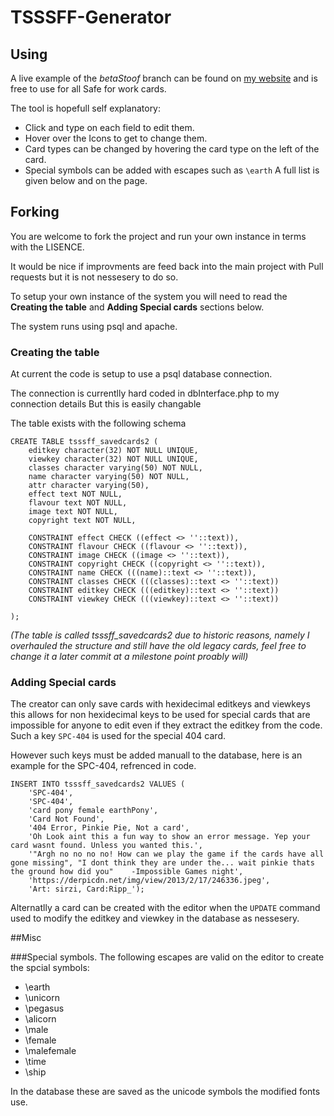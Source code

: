 TSSSFF-Generator
================

## Using
A live example of the *betaStoof* branch can be found on [my website](http://ripppo.me/TSSSFF-Beta/) and is free to use for all Safe for work cards.

The tool is hopefull self explanatory:
 * Click and type on each field to edit them.
 * Hover over the Icons to get to change them.
 * Card types can be changed by hovering the card type on the left of the card.
 * Special symbols can be added with escapes such as `\earth` A full list is given below and on the page.

## Forking
You are welcome to fork the project and run your own instance in terms with the LISENCE.

It would be nice if improvments are feed back into the main project with Pull requests but it is not nessesery to do so.

To setup your own instance of the system you will need to read the **Creating the table** and **Adding Special cards** sections below.

The system runs using psql and apache.

### Creating the table
At current the code is setup to use a psql database connection.

The connection is currentlly hard coded in dbInterface.php to my connection details
But this is easily changable

The table exists with the following schema
```
CREATE TABLE tsssff_savedcards2 (
    editkey character(32) NOT NULL UNIQUE,
    viewkey character(32) NOT NULL UNIQUE,
    classes character varying(50) NOT NULL,
    name character varying(50) NOT NULL,
    attr character varying(50),
    effect text NOT NULL,
    flavour text NOT NULL,
    image text NOT NULL,
    copyright text NOT NULL,

    CONSTRAINT effect CHECK ((effect <> ''::text)),
    CONSTRAINT flavour CHECK ((flavour <> ''::text)),
    CONSTRAINT image CHECK ((image <> ''::text)),
    CONSTRAINT copyright CHECK ((copyright <> ''::text)),
    CONSTRAINT name CHECK (((name)::text <> ''::text)),
    CONSTRAINT classes CHECK (((classes)::text <> ''::text))
    CONSTRAINT editkey CHECK (((editkey)::text <> ''::text))
    CONSTRAINT viewkey CHECK (((viewkey)::text <> ''::text))

);
```
*(The table is called tsssff_savedcards2 due to historic reasons,
namely I overhauled the structure and still have the old legacy cards,
feel free to change it a later commit at a milestone point proably will)*

### Adding Special cards
The creator can only save cards with hexidecimal editkeys and viewkeys
this allows for non hexidecimal keys to be used for special cards that are
impossible for anyone to edit even if they extract the editkey from the code.
Such a key `SPC-404` is used for the special 404 card.

However such keys must be added manuall to the database,
here is an example for the SPC-404, refrenced in code.

```
INSERT INTO tsssff_savedcards2 VALUES (
    'SPC-404',
    'SPC-404',
    'card pony female earthPony',
    'Card Not Found',
    '404 Error, Pinkie Pie, Not a card',
    'Oh Look aint this a fun way to show an error message. Yep your card wasnt found. Unless you wanted this.',
    '"Argh no no no no! How can we play the game if the cards have all gone missing", "I dont think they are under the... wait pinkie thats the ground how did you"    -Impossible Games night',
    'https://derpicdn.net/img/view/2013/2/17/246336.jpeg',
    'Art: sirzi, Card:Ripp_');
```

Alternatlly a card can be created with the editor when the `UPDATE` command used to modify the editkey and viewkey in the database as nessesery.

##Misc

###Special symbols.
The following escapes are valid on the editor to create the spcial symbols:
 * \earth
 * \unicorn
 * \pegasus
 * \alicorn
 * \male
 * \female
 * \malefemale
 * \time
 * \ship

In the database these are saved as the unicode symbols the modified fonts use.
